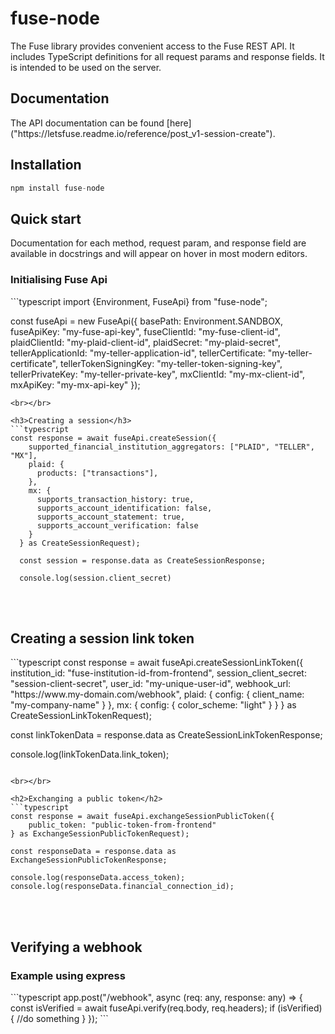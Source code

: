 # fuse-node

The Fuse library provides convenient access to the Fuse REST API. It includes TypeScript definitions for all request params and response fields. It is intended to be used on the server.

<h2>Documentation</h2>
The API documentation can be found [here]("https://letsfuse.readme.io/reference/post_v1-session-create").
<h2>Installation</h2>

```typescript
npm install fuse-node
```

<h2>Quick start</h2>
Documentation for each method, request param, and response field are available in docstrings and will appear on hover in most modern editors.

<h3>Initialising Fuse Api</h3>
```typescript
import {Environment, FuseApi} from "fuse-node";

const fuseApi = new FuseApi({
  basePath: Environment.SANDBOX,
  fuseApiKey: "my-fuse-api-key",
  fuseClientId: "my-fuse-client-id",
  plaidClientId: "my-plaid-client-id",
  plaidSecret: "my-plaid-secret",
  tellerApplicationId: "my-teller-application-id",
  tellerCertificate: "my-teller-certificate",
  tellerTokenSigningKey: "my-teller-token-signing-key",
  tellerPrivateKey: "my-teller-private-key",
  mxClientId: "my-mx-client-id",
  mxApiKey: "my-mx-api-key"
});
```
<br></br>

<h3>Creating a session</h3>
```typescript
const response = await fuseApi.createSession({
    supported_financial_institution_aggregators: ["PLAID", "TELLER", "MX"],
    plaid: {
      products: ["transactions"],
    },
    mx: {
      supports_transaction_history: true,
      supports_account_identification: false,
      supports_account_statement: true,
      supports_account_verification: false
    }
  } as CreateSessionRequest);
  
  const session = response.data as CreateSessionResponse;

  console.log(session.client_secret)
```
<br></br>

<h2>Creating a session link token</h2>
```typescript
  const response = await fuseApi.createSessionLinkToken({
    institution_id: "fuse-institution-id-from-frontend",
    session_client_secret: "session-client-secret",
    user_id: "my-unique-user-id",
    webhook_url: "https://www.my-domain.com/webhook",
    plaid: {
      config: {
        client_name: "my-company-name"
      }
    },
    mx: {
      config: {
        color_scheme: "light"
      }
    }
  } as CreateSessionLinkTokenRequest);

  const linkTokenData = response.data as CreateSessionLinkTokenResponse;

  console.log(linkTokenData.link_token);
```

<br></br>

<h2>Exchanging a public token</h2>
```typescript
const response = await fuseApi.exchangeSessionPublicToken({
    public_token: "public-token-from-frontend"
} as ExchangeSessionPublicTokenRequest);

const responseData = response.data as ExchangeSessionPublicTokenResponse;

console.log(responseData.access_token);
console.log(responseData.financial_connection_id);
```
<br></br>

<h2>Verifying a webhook</h2>
<h3>Example using express</h3>
```typescript
app.post("/webhook", async (req: any, response: any) => {
    const isVerified = await fuseApi.verify(req.body, req.headers);
    if (isVerified) {
        //do something
    }
});
```
